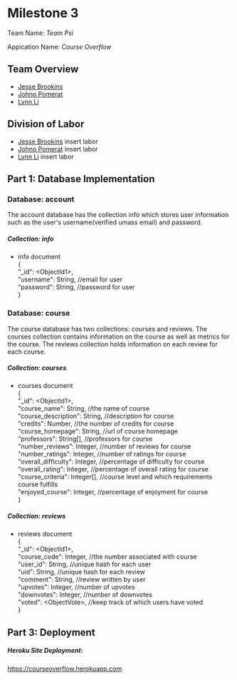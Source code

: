 # Milestone 3

Team Name: *Team Psi*

Appication Name: *Course Overflow*

## Team Overview
* [Jesse Brookins](https://github.com/Merlin1A)
* [Johno Pomerat](https://github.com/sperek27)
* [Lynn Li](https://github.com/lynnli0)

## Division of Labor
* [Jesse Brookins](https://github.com/Merlin1A)
insert labor
* [Johno Pomerat](https://github.com/sperek27)
insert labor
* [Lynn Li](https://github.com/lynnli0)
insert labor

## Part 1: Database Implementation

### Database: account
The account database has the collection info which stores user information such as the user's username(verified umass email) and password. 

##### Collection: info
* info document <br />
{ <br />
  "_id": \<ObjectId1>\, <br />
  "username": String, //email for user <br />
  "password": String, //password for user <br />
}


### Database: course
The course database has two collections: courses and reviews. The courses collection contains information on the course as well as metrics for the course. The reviews collection holds information on each review for each course. 

##### Collection: courses
*  courses document <br />
{ <br />
  "_id": \<ObjectId1>\,<br />
  "course_name": String, //the name of course <br />
  "course_description": String, //description for course <br />
  "credits": Number, //the number of credits for course <br />
  "course_homepage": String, //url of course homepage <br />
  "professors": String[], //professors for course <br />
  "number_reviews": Integer, //number of reviews for course <br />
  "number_ratings": Integer, //number of ratings for course <br />
  "overall_difficulty": Integer, //percentage of difficulty for course <br />
  "overall_rating": Integer, //percentage of overall rating for course <br />
  "course_criteria": Integer[], //course level and which requirements course fulfills <br />
  "enjoyed_course": Integer, //percentage of enjoyment for course <br />
}

##### Collection: reviews
* reviews document <br />
{ <br />
  "_id": \<ObjectId1>\,<br />
  "course_code": Integer, //the number associated with course<br />
  "user_id": String, //unique hash for each user <br />
  "uid": String, //unique hash for each review <br />
  "comment": String, //review written by user <br />
  "upvotes": Integer, //number of upvotes <br />
  "downvotes": Integer, //number of downvotes <br />
  "voted": \<ObjectVote>\, //keep track of which users have voted <br />
}


## Part 3: Deployment

##### Heroku Site Deployment:
https://courseoverflow.herokuapp.com
